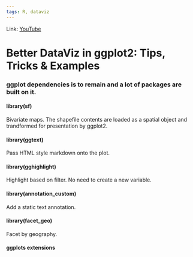 ```yaml
---
tags: R, dataviz
---
```

Link: [YouTube](https://www.youtube.com/watch?v=h_QMd2d_o98&list=PLlzRFZmxVl9Q5cgX9-DtLmnA_YVRwkTgr&index=13)

# Better DataViz in ggplot2: Tips, Tricks & Examples
### ggplot dependencies is to remain and a lot of packages are built on it.

#### library(sf)
Bivariate maps.
The shapefile contents are loaded as a spatial object and trandformed for presentation by ggplot2.

#### library(ggtext)
Pass HTML style markdown onto the plot.

#### library(gghighlight)
Highlight based on filter. No need to create a new variable.

#### library(annotation_custom)
Add a static text annotation.

#### library(facet_geo)
Facet by geography.

#### ggplots extensions